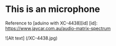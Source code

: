 This is an microphone
=============

Reference to [aduino with XC-4438][id]
[id]: https://www.jaycar.com.au/audio-matrix-spectrum

![Alt text] (/XC-4438.jpg)
